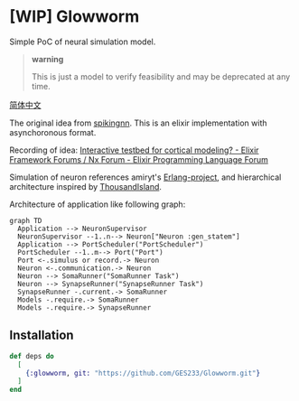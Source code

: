 # [WIP] Glowworm

Simple PoC of neural simulation model.

> **warning**
>
> This is just a model to verify feasibility and may be deprecated at any time.

[简体中文](/README.zh-Hans.md)

The original idea from [spikingnn](https://web.archive.org/web/20190715023747/http://www.spikingnn.net/English/index.html). This is an elixir implementation with asynchoronous format.

Recording of idea: [Interactive testbed for cortical modeling? - Elixir Framework Forums / Nx Forum - Elixir Programming Language Forum](https://elixirforum.com/t/interactive-testbed-for-cortical-modeling/61178/3)

Simulation of neuron references amiryt's [Erlang-project](https://github.com/amiryt/Erlang-project), and hierarchical architecture inspired by [ThousandIsland](https://github.com/mtrudel/thousand_island).

Architecture of application like following graph:

```mermaid
graph TD
  Application --> NeuronSupervisor
  NeuronSupervisor --1..n--> Neuron["Neuron :gen_statem"]
  Application --> PortScheduler("PortScheduler")
  PortScheduler --1..m--> Port("Port")
  Port <-.simulus or record.-> Neuron
  Neuron <-.communication.-> Neuron
  Neuron --> SomaRunner("SomaRunner Task")
  Neuron --> SynapseRunner("SynapseRunner Task")
  SynapseRunner -.current.-> SomaRunner
  Models -.require.-> SomaRunner
  Models -.require.-> SynapseRunner
```

## Installation

```elixir
def deps do
  [
    {:glowworm, git: "https://github.com/GES233/Glowworm.git"}
  ]
end
```

